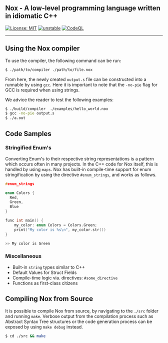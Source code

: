 ## Nox - A low-level programming language written in idiomatic C++
[![License: MIT](https://img.shields.io/badge/License-MIT-yellow.svg)](https://github.com/frederikgramkortegaard/nox/blob/master/LICENSE)
[![unstable](http://badges.github.io/stability-badges/dist/unstable.svg)](http://github.com/badges/stability-badges)
[![CodeQL](https://github.com/frederikgramkortegaard/nox/workflows/CodeQL/badge.svg)](https://github.com/frederikgramkortegaard/nox/actions?query=workflow%3ADependency+Review)



---
## Using the Nox compiler
To use the compiler, the following command can be run:
```bash
$ ./path/to/compiler ./path/to/file.nox
```

From here, the newly created `output.s` file can be constructed into a runnable by using `gcc`. Here it is important to note that the `-no-pie` flag for GCC is required when using strings.

We advice the reader to test the following examples:
```bash
$ ./build/compiler  ./examples/hello_world.nox
$ gcc -no-pie output.s
$ ./a.out
```


## Code Samples
### Stringified Enum's
Converting Enum's to their respective string representations is a pattern which occurs often in many projects. In the C++ code for Nox itself, this is handled by using `maps`. Nox has built-in compile-time support for enum stringification by using the directive `#enum_strings`, and works as follows.
```c++
#enum_strings

enum Colors {
  Red,
  Green,
  Blue
}

func int main() {
    my_color: enum Colors = Colors.Green;
    print("My color is %s\n", my_color.str())
}
```
```bash
>> My color is Green
```
### Miscellaneous
- Built-in `string` types similar to C++
- Default Values for Struct Fields
- Compile-time logic via. directives: `#some_directive`
- Functions as first-class citizens

## Compiling Nox from Source
It is possible to compile Nox from source, by navigating to the `./src` folder and running `make`. Verbose output from the compilation process such as Abstract Syntax Tree structures or the code generation process can be exposed by using `make debug` instead. 

```bash 
$ cd ./src && make
```
